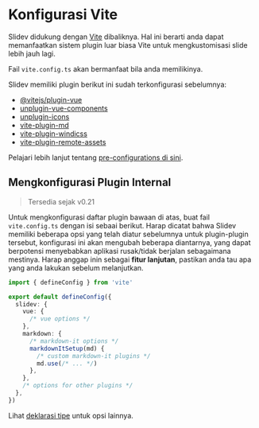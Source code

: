 # Konfigurasi Vite

<Environment type="node" />

Slidev didukung dengan [Vite](http://vitejs.dev/) dibaliknya. Hal ini berarti anda dapat memanfaatkan sistem plugin luar biasa Vite untuk mengkustomisasi slide lebih jauh lagi.

Fail `vite.config.ts` akan bermanfaat bila anda memilikinya.

Slidev memiliki plugin berikut ini sudah terkonfigurasi sebelumnya:

- [@vitejs/plugin-vue](https://github.com/vitejs/vite/tree/main/packages/plugin-vue)
- [unplugin-vue-components](https://github.com/antfu/unplugin-vue-components)
- [unplugin-icons](https://github.com/antfu/unplugin-icons)
- [vite-plugin-md](https://github.com/antfu/vite-plugin-md)
- [vite-plugin-windicss](https://github.com/windicss/vite-plugin-windicss)
- [vite-plugin-remote-assets](https://github.com/antfu/vite-plugin-remote-assets)

Pelajari lebih lanjut tentang [pre-configurations di sini](https://github.com/slidevjs/slidev/blob/main/packages/slidev/node/plugins/preset.ts).

## Mengkonfigurasi Plugin Internal

> Tersedia sejak v0.21

Untuk mengkonfigurasi daftar plugin bawaan di atas, buat fail `vite.config.ts` dengan isi sebaai berikut. Harap dicatat bahwa Slidev memiliki beberapa opsi yang telah diatur sebelumnya untuk plugin-plugin tersebut, konfigurasi ini akan mengubah beberapa diantarnya, yang dapat berpotensi menyebabkan aplikasi rusak/tidak berjalan sebagaimana mestinya. Harap anggap inin sebagai **fitur lanjutan**, pastikan anda tau apa yang anda lakukan sebelum melanjutkan.

```ts
import { defineConfig } from 'vite'

export default defineConfig({
  slidev: {
    vue: {
      /* vue options */
    },
    markdown: {
      /* markdown-it options */
      markdownItSetup(md) {
        /* custom markdown-it plugins */
        md.use(/* ... */)
      },
    },
    /* options for other plugins */
  },
})
```

Lihat [deklarasi tipe](https://github.com/slidevjs/slidev/blob/main/packages/slidev/node/options.ts#L50) untuk opsi lainnya.
